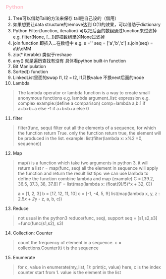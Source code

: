 ### <span style="color:pink">Python</span>
1. Tree可以借助Tail的方法来保存 tail是自己设的（借用）
2. 如果想要让data structure的remove达到 O(1)的效果，可以借助于dictionary
3. Python Filter(function, iteration) 可以把后面的数组通过function来过滤掉
   e.g. filter(None, [...])即把数组里的None过滤掉
4. join function 即插入...在数组中
   e.g.
   s ='\'
   seq = ['a','b','c']
   s.join(seq) = a\b\cMM
5. zip(* iterable) 类似于reshape
6. any() 就是遍历查找有没有 具体看python built-in function
7. Bit Manipulation
8. Sorted() function
9. LinkedList里面的swap l1, l2 = l2, l1只换value 不换next后面的node
10. Lambda
>The lambda operator or lambda function is a way to create small anonymous functions
>e.g. lambda argument_list: expression
>e.g. complex example:(define a comparison)
>comp=lambda a,b:1 if a+b>b+a else -1 if a+b<b+a else 0
11. filter
>filter(func, sequ)
>filter out all the elements of a sequence, for which the function return True. only the function return true, the element will be produced in the list.
> example: list(filter(lambda x: x%2 =0, sequence))
>
12. Map
> map() is a function which take two arguments
> in python 3, it will return a list
> r = map(func, seq)
> all the element in sequence will apply the function and return the result list
> tips: we can use lambda to define the function
> combine lambda and map (example)
> C = [39.2, 36.5, 37.3, 38, 37.8]
> F = list(map(lambda x: (float(9)/5)*x + 32, C))
>
>a = [1, 2, 3]
> b = [17, 12, 11, 10]
> c = [-1, -4, 5, 9]
> list(map(lambda x, y, z : 2.5*x + 2*y - z, a, b, c))
13. Reduce
>not usual in the python3
>reduce(func, seq), support seq = [s1,s2,s3]
>=func(func(s1,s2), s3)
14. Collection: Counter
> count the frequency of element in a sequence.
> c = collections.Counter(t)
>t is the sequence

15. Enumerate
> for c, value in enumerate(my_list, 1):
>  print(c, value)
> here, c is the index counter start from 1.
> value is the element in the list
